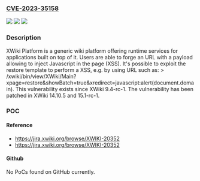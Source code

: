 ### [CVE-2023-35158](https://cve.mitre.org/cgi-bin/cvename.cgi?name=CVE-2023-35158)
![](https://img.shields.io/static/v1?label=Product&message=xwiki-platform&color=blue)
![](https://img.shields.io/static/v1?label=Version&message=%3D%20%3E%3D%209.4-rc-1%2C%20%3C%2014.10.5%20&color=brighgreen)
![](https://img.shields.io/static/v1?label=Vulnerability&message=CWE-87%3A%20Improper%20Neutralization%20of%20Alternate%20XSS%20Syntax&color=brighgreen)

### Description

XWiki Platform is a generic wiki platform offering runtime services for applications built on top of it. Users are able to forge an URL with a payload allowing to inject Javascript in the page (XSS). It's possible to exploit the restore template to perform a XSS, e.g. by using URL such as: > /xwiki/bin/view/XWiki/Main?xpage=restore&showBatch=true&xredirect=javascript:alert(document.domain). This vulnerability exists since XWiki 9.4-rc-1. The vulnerability has been patched in XWiki 14.10.5 and 15.1-rc-1. 

### POC

#### Reference
- https://jira.xwiki.org/browse/XWIKI-20352
- https://jira.xwiki.org/browse/XWIKI-20352

#### Github
No PoCs found on GitHub currently.

